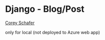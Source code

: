 # Django - Blog/Post

[Corey Schafer](https://www.youtube.com/playlist?list=PL-osiE80TeTtoQCKZ03TU5fNfx2UY6U4p)

only for local (not deployed to Azure web app)
